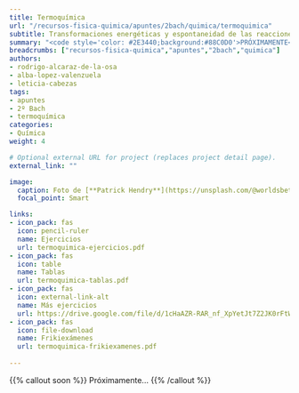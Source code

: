 ```yaml
---
title: Termoquímica
url: "/recursos-fisica-quimica/apuntes/2bach/quimica/termoquimica"
subtitle: Transformaciones energéticas y espontaneidad de las reacciones químicas
summary: "<code style='color: #2E3440;background:#88C0D0'>PRÓXIMAMENTE</code> <br> Transformaciones energéticas y espontaneidad de las reacciones químicas."
breadcrumbs: ["recursos-fisica-quimica","apuntes","2bach","quimica"]
authors:
- rodrigo-alcaraz-de-la-osa
- alba-lopez-valenzuela
- leticia-cabezas
tags:
- apuntes
- 2º Bach
- termoquímica
categories:
- Química
weight: 4

# Optional external URL for project (replaces project detail page).
external_link: ""

image:
  caption: Foto de [**Patrick Hendry**](https://unsplash.com/@worldsbetweenlines) en [Unsplash](https://unsplash.com/photos/-AbeoL252z0)
  focal_point: Smart

links:
- icon_pack: fas
  icon: pencil-ruler
  name: Ejercicios
  url: termoquimica-ejercicios.pdf
- icon_pack: fas
  icon: table
  name: Tablas
  url: termoquimica-tablas.pdf
- icon_pack: fas
  icon: external-link-alt
  name: Más ejercicios
  url: https://drive.google.com/file/d/1cHaAZR-RAR_nf_XpYetJt7Z2JK0rFtWm/view
- icon_pack: fas
  icon: file-download
  name: Frikiexámenes
  url: termoquimica-frikiexamenes.pdf  
  
---
```


{{% callout soon %}}
Próximamente...
{{% /callout %}}
